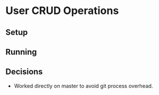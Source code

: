 # User CRUD Operations

## Setup

## Running

## Decisions
- Worked directly on master to avoid git process overhead.